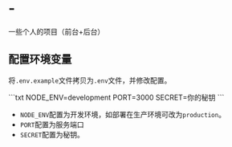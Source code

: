# -
一些个人的项目（前台+后台）

## 配置环境变量

将`.env.example`文件拷贝为`.env`文件，并修改配置。

\```txt
NODE_ENV=development
PORT=3000
SECRET=你的秘钥
\```

- `NODE_ENV`配置为开发环境，如部署在生产环境可改为`production`。
- `PORT`配置为服务端口
- `SECRET`配置为秘钥。
